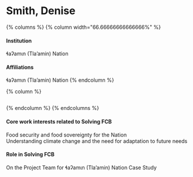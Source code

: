 # Smith, Denise

{% columns %}
{% column width="66.66666666666666%" %}
#### Institution

ɬaʔamɩn (Tla’amin) Nation

#### Affiliations

ɬaʔamɩn (Tla’amin) Nation
{% endcolumn %}

{% column %}
<figure><img src="https://raw.githubusercontent.com/Solving-FCB/docs/refs/heads/main/.img/smith-d.webp" alt=""></figure>
{% endcolumn %}
{% endcolumns %}

#### Core work interests related to Solving FCB

Food security and food sovereignty for the Nation\
Understanding climate change and the need for adaptation to future needs

#### Role in Solving FCB

On the Project Team for ɬaʔamɩn (Tla’amin) Nation Case Study

